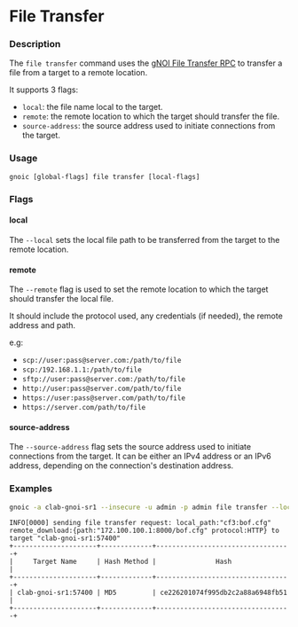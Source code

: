 # File Transfer

### Description

The `file transfer` command uses the [gNOI File Transfer RPC](https://github.com/openconfig/gnoi/blob/master/file/file.proto#L41) to transfer a file from a target to a remote location.

It supports 3 flags:

- `local`: the file name local to the target.
- `remote`: the remote location to which the target should transfer the file.
- `source-address`: the source address used to initiate connections from the target.

### Usage

`gnoic [global-flags] file transfer [local-flags]`

### Flags

#### local

The `--local` sets the local file path to be transferred from the target to the remote location.

#### remote

The `--remote` flag is used to set the remote location to which the target should transfer the local file.

It should include the protocol used, any credentials (if needed), the remote address and path.

e.g:

- `scp://user:pass@server.com:/path/to/file`
- `scp:/192.168.1.1:/path/to/file`
- `sftp://user:pass@server.com:/path/to/file`
- `http://user:pass@server.com/path/to/file`
- `https://user:pass@server.com/path/to/file`
- `https://server.com/path/to/file`

#### source-address

The `--source-address` flag sets the source address used to initiate connections from the target.
It can be either an IPv4 address or an IPv6 address, depending on the connection's destination address.

### Examples

```bash
gnoic -a clab-gnoi-sr1 --insecure -u admin -p admin file transfer --local cf3:\bof.cfg --remote http://admin:admin@172.100.100.1:8000/bof.cfg
```

```text
INFO[0000] sending file transfer request: local_path:"cf3:bof.cfg" remote_download:{path:"172.100.100.1:8000/bof.cfg" protocol:HTTP} to target "clab-gnoi-sr1:57400" 
+---------------------+-------------+----------------------------------+
|     Target Name     | Hash Method |               Hash               |
+---------------------+-------------+----------------------------------+
| clab-gnoi-sr1:57400 | MD5         | ce226201074f995db2c2a88a6948fb51 |
+---------------------+-------------+----------------------------------+
```
